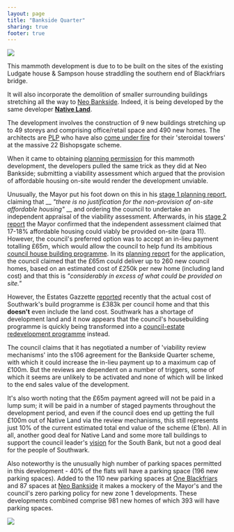 ```yaml
---
layout: page
title: "Bankside Quarter"
sharing: true
footer: true
---
```

![](http://crappistmartin.github.io/images/ludgate_sampson3.png)

This mammoth development is due to to be built on the sites of the existing Ludgate house & Sampson house straddling the southern end of Blackfriars bridge. 

It will also incorporate the demolition of smaller surrounding buildings stretching all the way to [Neo Bankside](/neo-bankside). Indeed, it is being developed by the same developer [__Native Land__](http://www.native-land.com/news/international-consortium-to-buy-london-south-bank-site-for-308m). 

The development involves the construction of 9 new buildings stretching up to 49 storeys and comprising office/retail space and 490 new homes. The architects are [PLP](http://www.plparchitecture.com/) who have also [come under fire](http://www.theguardian.com/artanddesign/2015/jun/30/22-bishopgate-skyscraper-london-skyline-development) for their 'steroidal towers' at the massive 22 Bishopsgate scheme. 

When it came to obtaining [planning permission](http://planbuild.southwark.gov.uk:8190/online-applications/applicationDetails.do?activeTab=externalDocuments&keyVal=_STHWR_DCAPR_9547808) for this mammoth development, the developers pulled the same trick as they did at Neo Bankside; submitting a viability assessment which argued that the provision of affordable housing on-site would render the development unviable. 

Unusually, the Mayor put his foot down on this in his [stage 1 planning report](https://www.london.gov.uk/sites/default/files/planning_decisions-sampson_house_%26_ludgate_house_report.pdf), claiming that __ _"there is no justification for the non-provision of on-site affordable housing"_ __ and ordering the council to undertake an independent appraisal of the viability assessment. Afterwards, in his [stage 2 report](http://planbuild.southwark.gov.uk/documents/?GetDocument=%7b%7b%7b!7LS6%2bHqepPJHfPwk9YyJ%2fw%3d%3d!%7d%7d%7d) the Mayor confirmed that the independent assessment claimed that 17-18% affordable housing could viably be provided on-site (para 11). However, the council's preferred option was to accept an in-lieu payment totalling £65m, which would allow the council to help fund its ambitious [council house building programme](http://www.southwark.gov.uk/news/article/1659/ambitious_plans_to_build_11000_new_council_homes_begins_on_site). In its [planning report](http://moderngov.southwark.gov.uk/documents/s41084/Report.pdf) for the application, the council claimed that the £65m could deliver up to 260 new council homes, based on an estimated cost of £250k per new home (including land cost) and that this is _"considerably in excess of what could be provided on site."_

However, the Estates Gazzette [reported](http://www.estatesgazette.com/blogs/london-residential-research/2015/07/costs-southwark-council-528149-build-council-flat/) recently that the actual cost of Southwark's build programme is £383k per council home and that this __doesn't__ even include the land cost. Southwark has a shortage of development land and it now appears that the council's housebuilding programme is quickly being transformed into a [council-estate redevelopment programme](http://crappistmartin.github.io/blog/2015/07/18/all-is-to-be-revealed/) instead.

The council claims that it has negotiated a number of 'viability review mechanisms' into the s106 agreement for the Bankside Quarter scheme, with which it could increase the in-lieu payment up to a maximum cap of £100m. But the reviews are dependent on a number of triggers, some of which it seems are unlikely to be activated and none of which will be linked to the end sales value of the development.  

It's also worth noting that the £65m payment agreed will not be paid in a lump sum; it will be paid in a number of staged payments throughout the development period, and even if the council does end up getting the full £100m out of Native Land via the review mechanisms, this still represents just 10% of the current estimated total end value of the scheme (£1bn). All in all, another good deal for Native Land and some more tall buildings to support the council leader's [vision](http://www.estatesgazette.com/blogs/london-residential-research/2010/10/investing-in-southwark/) for the South Bank, but not a good deal for the people of Southwark.  

Also noteworthy is the unusually high number of parking spaces permitted in this development - 40% of the flats will have a parking space (196 new parking spaces). Added to the 110 new parking spaces at [One Blackfriars](/one-blackfriars) and 87 spaces at [Neo Bankside](/neo-bankside) it makes a mockery of the Mayor's and the council's zero parking policy for new zone 1 developments. These developments combined comprise 981 new homes of which 393 will have parking spaces.

![](http://crappistmartin.github.io/images/ludgate_sampson.png)

 


